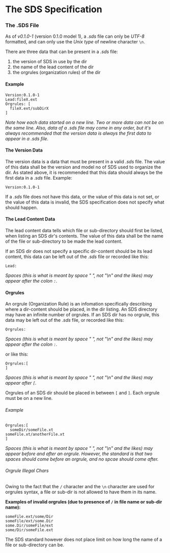 # The SDS Specification

### The .SDS File

As of _v0.1.0-1_ (version 0.1.0 model 1), a _.sds_ file can only be _UTF-8_ formatted, and can only
use the _Unix type_ of newline character `\n`.

There are three data that can be present in a _.sds_ file:

1. the version of SDS in use by the dir
2. the name of the lead content of the dir
3. the orgrules (organization rules) of the dir

#### Example

~~~~
Version:0.1.0-1
Lead:fileX.ext
Orgrules: [
  fileX.ext/subDirX
]
~~~~

_Note how each data started on a new line. Two or more data can not be on the same line. Also, data
of a _.sds_ file may come in any order, but it's always recommended that the version data is always
the first data to appear in a _.sds_ file._

#### The Version Data

The version data is a data that must be present in a valid _.sds_ file. The value of this data shall
be the version and model no of SDS used to organize the dir. As stated above, it is recommended that
this data should always be the first data in a _.sds_ file. Example:

~~~~
Version:0.1.0-1
~~~~

If a _.sds_ file does not have this data, or the value of this data is not set, or the value of this
data is invalid, the SDS specification does not specify what should happen.

#### The Lead Content Data

The lead content data tells which file or sub-directory should first be listed, when listing an SDS
dir's contents. The value of this data shall be the name of the file or sub-directory to be made
the lead content.

If an SDS dir does not specify a specific dir-content should be its lead content, this data can be
left out of the _.sds_ file or recorded like this:

~~~~
Lead:
~~~~

_Spaces (this is what is meant by space _" "_, not _"\n"_ and the likes) may appear after the colon
`:`._

#### Orgrules

An orgrule (Organization Rule) is an infomation specifically describing where a dir-content should
be placed, in the dir listing. An SDS directory may have an infinite number of orgrules. If an SDS
dir has no orgrule, this data may be left out of the _.sds_ file, or recorded like this:

~~~~
Orgrules:
~~~~

_Spaces (this is what is meant by space _" "_, not _"\n"_ and the likes) may appear after the colon
`:`._

or like this:

~~~~
Orgrules:[
]
~~~~

_Spaces (this is what is meant by space _" "_, not _"\n"_ and the likes) may appear after `[`._

Orgrules of an SDS dir should be placed in between `[` and `]`. Each orgrule must be on a new line.

###### Example

~~~~
Orgrules:[
  someDir/someFile.xt
someFile.xt/anotherFile.xt
]
~~~~

_Spaces (this is what is meant by space _" "_, not _"\n"_ and the likes) may appear before and after
an orgrule. However, the standard is that two spaces should come before an orgrule, and no spcae
should come after._

###### Orgrule Illegal Chars

Owing to the fact that the `/` character and the `\n` character are used for orgrules syntax, a file
or sub-dir is not allowed to have them in its name.

__Examples of invalid orgrules (due to presence of `/` in file name or sub-dir name):__

~~~~
someFile.ext/some/Dir
someFile/ext/some.Dir
some.Dir/someFile/ext
some/Dir/someFile.ext
~~~~

The SDS standard however does not place limit on how long the name of a file or sub-directory can
be.
